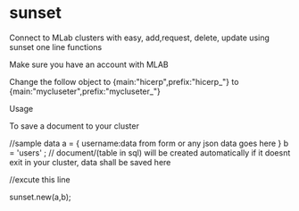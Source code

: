 # sunset
Connect to MLab clusters with easy, add,request, delete, update using sunset one line functions

Make sure you have an account with MLAB

Change the follow object to 
{main:"hicerp",prefix:"hicerp_"} to {main:"mycluseter",prefix:"mycluseter_"}

Usage

To save a document to your cluster

//sample data
a  = {
      username:data from form or any json data goes here 
     }
b = 'users' ; // document/(table in sql) will be created automatically if it doesnt exit in your cluster, data shall be saved here

//excute this line

sunset.new(a,b);

